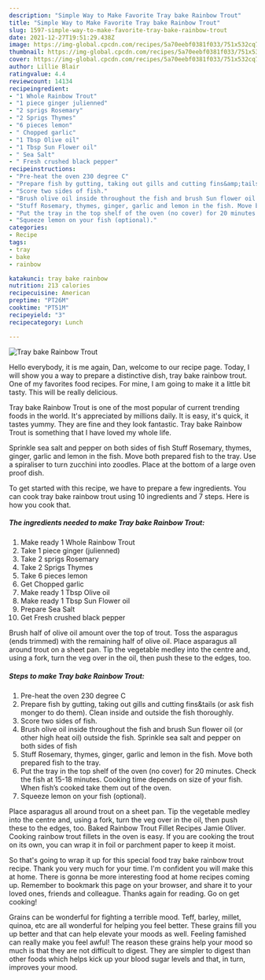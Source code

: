 ```yaml
---
description: "Simple Way to Make Favorite Tray bake Rainbow Trout"
title: "Simple Way to Make Favorite Tray bake Rainbow Trout"
slug: 1597-simple-way-to-make-favorite-tray-bake-rainbow-trout
date: 2021-12-27T19:51:29.438Z
image: https://img-global.cpcdn.com/recipes/5a70eebf0381f033/751x532cq70/tray-bake-rainbow-trout-recipe-main-photo.jpg
thumbnail: https://img-global.cpcdn.com/recipes/5a70eebf0381f033/751x532cq70/tray-bake-rainbow-trout-recipe-main-photo.jpg
cover: https://img-global.cpcdn.com/recipes/5a70eebf0381f033/751x532cq70/tray-bake-rainbow-trout-recipe-main-photo.jpg
author: Lillie Blair
ratingvalue: 4.4
reviewcount: 14134
recipeingredient:
- "1 Whole Rainbow Trout"
- "1 piece ginger julienned"
- "2 sprigs Rosemary"
- "2 Sprigs Thymes"
- "6 pieces lemon"
- " Chopped garlic"
- "1 Tbsp Olive oil"
- "1 Tbsp Sun Flower oil"
- " Sea Salt"
- " Fresh crushed black pepper"
recipeinstructions:
- "Pre-heat the oven 230 degree C"
- "Prepare fish by gutting, taking out gills and cutting fins&amp;tails (or ask fish monger to do them). Clean inside and outside the fish thoroughly."
- "Score two sides of fish."
- "Brush olive oil inside throughout the fish and brush Sun flower oil (or other high heat oil) outside the fish. Sprinkle sea salt and pepper on both sides of fish"
- "Stuff Rosemary, thymes, ginger, garlic and lemon in the fish. Move both prepared fish to the tray."
- "Put the tray in the top shelf of the oven (no cover) for 20 minutes. Check the fish at 15-18 minutes. Cooking time depends on size of your fish. When fish’s cooked take them out of the oven."
- "Squeeze lemon on your fish (optional)."
categories:
- Recipe
tags:
- tray
- bake
- rainbow

katakunci: tray bake rainbow 
nutrition: 213 calories
recipecuisine: American
preptime: "PT26M"
cooktime: "PT51M"
recipeyield: "3"
recipecategory: Lunch

---
```



![Tray bake Rainbow Trout](https://img-global.cpcdn.com/recipes/5a70eebf0381f033/751x532cq70/tray-bake-rainbow-trout-recipe-main-photo.jpg)

Hello everybody, it is me again, Dan, welcome to our recipe page. Today, I will show you a way to prepare a distinctive dish, tray bake rainbow trout. One of my favorites food recipes. For mine, I am going to make it a little bit tasty. This will be really delicious.

Tray bake Rainbow Trout is one of the most popular of current trending foods in the world. It's appreciated by millions daily. It is easy, it's quick, it tastes yummy. They are fine and they look fantastic. Tray bake Rainbow Trout is something that I have loved my whole life.

Sprinkle sea salt and pepper on both sides of fish Stuff Rosemary, thymes, ginger, garlic and lemon in the fish. Move both prepared fish to the tray. Use a spiraliser to turn zucchini into zoodles. Place at the bottom of a large oven proof dish.


To get started with this recipe, we have to prepare a few ingredients. You can cook tray bake rainbow trout using 10 ingredients and 7 steps. Here is how you cook that.

<!--inarticleads1-->

##### The ingredients needed to make Tray bake Rainbow Trout:

1. Make ready 1 Whole Rainbow Trout
1. Take 1 piece ginger (julienned)
1. Take 2 sprigs Rosemary
1. Take 2 Sprigs Thymes
1. Take 6 pieces lemon
1. Get  Chopped garlic
1. Make ready 1 Tbsp Olive oil
1. Make ready 1 Tbsp Sun Flower oil
1. Prepare  Sea Salt
1. Get  Fresh crushed black pepper


Brush half of olive oil amount over the top of trout. Toss the asparagus (ends trimmed) with the remaining half of olive oil. Place asparagus all around trout on a sheet pan. Tip the vegetable medley into the centre and, using a fork, turn the veg over in the oil, then push these to the edges, too. 

<!--inarticleads2-->

##### Steps to make Tray bake Rainbow Trout:

1. Pre-heat the oven 230 degree C
1. Prepare fish by gutting, taking out gills and cutting fins&amp;tails (or ask fish monger to do them). Clean inside and outside the fish thoroughly.
1. Score two sides of fish.
1. Brush olive oil inside throughout the fish and brush Sun flower oil (or other high heat oil) outside the fish. Sprinkle sea salt and pepper on both sides of fish
1. Stuff Rosemary, thymes, ginger, garlic and lemon in the fish. Move both prepared fish to the tray.
1. Put the tray in the top shelf of the oven (no cover) for 20 minutes. Check the fish at 15-18 minutes. Cooking time depends on size of your fish. When fish’s cooked take them out of the oven.
1. Squeeze lemon on your fish (optional).


Place asparagus all around trout on a sheet pan. Tip the vegetable medley into the centre and, using a fork, turn the veg over in the oil, then push these to the edges, too. Baked Rainbow Trout Fillet Recipes Jamie Oliver. Cooking rainbow trout fillets in the oven is easy. If you are cooking the trout on its own, you can wrap it in foil or parchment paper to keep it moist. 

So that's going to wrap it up for this special food tray bake rainbow trout recipe. Thank you very much for your time. I'm confident you will make this at home. There is gonna be more interesting food at home recipes coming up. Remember to bookmark this page on your browser, and share it to your loved ones, friends and colleague. Thanks again for reading. Go on get cooking!

Grains can be wonderful for fighting a terrible mood. Teff, barley, millet, quinoa, etc are all wonderful for helping you feel better. These grains fill you up better and that can help elevate your moods as well. Feeling famished can really make you feel awful! The reason these grains help your mood so much is that they are not difficult to digest. They are simpler to digest than other foods which helps kick up your blood sugar levels and that, in turn, improves your mood.
